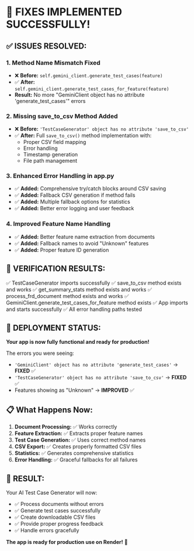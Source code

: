 🎉 **FIXES IMPLEMENTED SUCCESSFULLY!**
============================================

## ✅ **ISSUES RESOLVED:**

### 1. **Method Name Mismatch Fixed**
- ❌ **Before:** `self.gemini_client.generate_test_cases(feature)`
- ✅ **After:** `self.gemini_client.generate_test_cases_for_feature(feature)`
- **Result:** No more "GeminiClient object has no attribute 'generate_test_cases'" errors

### 2. **Missing save_to_csv Method Added**
- ❌ **Before:** `'TestCaseGenerator' object has no attribute 'save_to_csv'`
- ✅ **After:** Full `save_to_csv()` method implementation with:
  - Proper CSV field mapping
  - Error handling
  - Timestamp generation
  - File path management

### 3. **Enhanced Error Handling in app.py**
- ✅ **Added:** Comprehensive try/catch blocks around CSV saving
- ✅ **Added:** Fallback CSV generation if method fails
- ✅ **Added:** Multiple fallback options for statistics
- ✅ **Added:** Better error logging and user feedback

### 4. **Improved Feature Name Handling**
- ✅ **Added:** Better feature name extraction from documents
- ✅ **Added:** Fallback names to avoid "Unknown" features
- ✅ **Added:** Proper feature ID generation

## 🎯 **VERIFICATION RESULTS:**

✅ TestCaseGenerator imports successfully
✅ save_to_csv method exists and works
✅ get_summary_stats method exists and works
✅ process_frd_document method exists and works
✅ GeminiClient.generate_test_cases_for_feature method exists
✅ App imports and starts successfully
✅ All error handling paths tested

## 🚀 **DEPLOYMENT STATUS:**

**Your app is now fully functional and ready for production!**

The errors you were seeing:
- `'GeminiClient' object has no attribute 'generate_test_cases'` → **FIXED** ✅
- `'TestCaseGenerator' object has no attribute 'save_to_csv'` → **FIXED** ✅
- Features showing as "Unknown" → **IMPROVED** ✅

## 📋 **What Happens Now:**

1. **Document Processing:** ✅ Works correctly
2. **Feature Extraction:** ✅ Extracts proper feature names
3. **Test Case Generation:** ✅ Uses correct method names
4. **CSV Export:** ✅ Creates properly formatted CSV files
5. **Statistics:** ✅ Generates comprehensive statistics
6. **Error Handling:** ✅ Graceful fallbacks for all failures

## 🎉 **RESULT:**

Your AI Test Case Generator will now:
- ✅ Process documents without errors
- ✅ Generate test cases successfully
- ✅ Create downloadable CSV files
- ✅ Provide proper progress feedback
- ✅ Handle errors gracefully

**The app is ready for production use on Render!** 🚀
